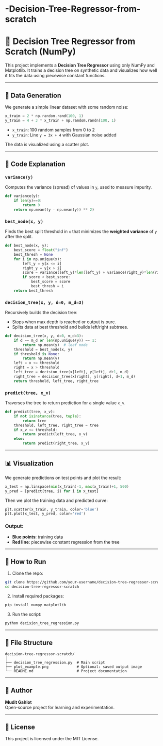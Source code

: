 # -Decision-Tree-Regressor-from-scratch


# 🌳 Decision Tree Regressor from Scratch (NumPy)

This project implements a **Decision Tree Regressor** using only NumPy and Matplotlib. It trains a decision tree on synthetic data and visualizes how well it fits the data using piecewise constant functions.

---

## 🧪 Data Generation

We generate a simple linear dataset with some random noise:
```python
x_train = 2 * np.random.rand(100, 1)
y_train = 4 + 3 * x_train + np.random.randn(100, 1)
```
- `x_train`: 100 random samples from 0 to 2
- `y_train`: Line `y = 3x + 4` with Gaussian noise added

The data is visualized using a scatter plot.

---

## 🧠 Code Explanation

### `variance(y)`
Computes the variance (spread) of values in `y`, used to measure impurity.
```python
def variance(y):
    if len(y)==0:
        return 0
    return np.mean((y - np.mean(y)) ** 2)
```

### `best_node(x, y)`
Finds the best split threshold in `x` that minimizes the **weighted variance** of `y` after the split.
```python
def best_node(x, y):
    best_score = float("inf")
    best_thresh = None
    for i in np.unique(x):
        left_y = y[x <= i]
        right_y = y[x > i]
        score = variance(left_y)*len(left_y) + variance(right_y)*len(right_y)
        if score < best_score:
            best_score = score
            best_thresh = i
    return best_thresh
```

### `decision_tree(x, y, d=0, m_d=3)`
Recursively builds the decision tree:
- Stops when max depth is reached or output is pure.
- Splits data at best threshold and builds left/right subtrees.
```python
def decision_tree(x, y, d=0, m_d=3):
    if d == m_d or len(np.unique(y)) == 1:
        return np.mean(y)  # leaf node
    threshold = best_node(x, y)
    if threshold is None:
        return np.mean(y)
    left = x <= threshold
    right = x > threshold
    left_tree = decision_tree(x[left], y[left], d+1, m_d)
    right_tree = decision_tree(x[right], y[right], d+1, m_d)
    return threshold, left_tree, right_tree
```

### `predict(tree, x_v)`
Traverses the tree to return prediction for a single value `x_v`.
```python
def predict(tree, x_v):
    if not isinstance(tree, tuple):
        return tree
    threshold, left_tree, right_tree = tree
    if x_v <= threshold:
        return predict(left_tree, x_v)
    else:
        return predict(right_tree, x_v)
```

---

## 📊 Visualization

We generate predictions on test points and plot the result:
```python
x_test = np.linspace(min(x_train)-1, max(x_train)+1, 500)
y_pred = [predict(tree, i) for i in x_test]
```
Then we plot the training data and predicted curve:
```python
plt.scatter(x_train, y_train, color='blue')
plt.plot(x_test, y_pred, color='red')
```

### Output:
- **Blue points**: training data
- **Red line**: piecewise constant regression from the tree

---

## 🚀 How to Run

1. Clone the repo:
```bash
git clone https://github.com/your-username/decision-tree-regressor-scratch.git
cd decision-tree-regressor-scratch
```

2. Install required packages:
```bash
pip install numpy matplotlib
```

3. Run the script:
```bash
python decision_tree_regression.py
```

---

## 📁 File Structure

```
decision-tree-regressor-scratch/
│
├── decision_tree_regression.py  # Main script
├── plot_example.png             # Optional: saved output image
└── README.md                    # Project documentation
```

---

## 👤 Author

**Mudit Gahlot**  
Open-source project for learning and experimentation.

---

## 📜 License

This project is licensed under the MIT License.
